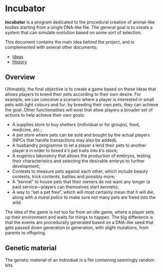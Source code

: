 # Incubator

**Incubator** is a program dedicated to the procedural creation of animal-like bodies starting from a single DNA-like file. The general goal is to create a system that can simulate evolution based on some sort of selection.

This document contains the main idea behind the project, and is complemented with several other documents:
- [Ideas](ideas.md)
- [History](history.md)


## Overview

Ultimately, the final objective is to create a game based on these ideas that allows players to breed their pets according to their own desire. For example, we can conceive a scenario where a player is interested in small pets with light colours and fur; by breeding their own pets, they can achieve the goal. Other functionalities will exist that allow players a broader set of actions to help achieve their own goals:
- A supplies store to buy shelters (individual or for groups), food, medicine, _etc._;
- A pet store where pets can be sold and bought by the actual players (NPCs that handle transactions may also be added);
- A husbandry programme to let a player `A` lend their pets to another player `B` in order to breed `A`'s pet traits into `B`'s stock;
- A eugenics laboratory that allows the production of embryos, testing their characteristics and selecting the desirable embryo to further development;
- Contests to measure pets against each other, which include beauty contests, trick contents, battles and possibly more;
- A &ldquo;kennel&rdquo; to house pets that their owners do not want any longer (a paid service&mdash;players can themselves start kennels);
- A way to &ldquo;set a pet free&rdquo;, which will most certainly mean that it will die, along with a _moral police_ to make sure not many pets are freed into the wild.

The idea of the game is not too far from an idle game, where a player sets up their environment and waits for things to happen. The big difference is that the events are procedurally generated based on a DNA-like seed that gets passed down generation to generation, with slight mutations, from parents to offspring.


## Genetic material

The genetic material of an individual is a file containing seemingly random bits.


